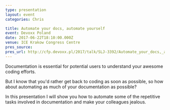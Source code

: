 ```yaml
---
type: presentation
layout: event
categories: Chris

title: Automate your docs, automate yourself
event: Devoxx Poland
date: 2017-06-22T18:10:00.000Z
venue: ICE Krakow Congress Centre
pres_source:
pres_url: http://cfp.devoxx.pl/2017/talk/SLJ-3392/Automate_your_docs,_automate_yourself
---
```


Documentation is essential for potential users to understand your awesome coding efforts.

But I know that you'd rather get back to coding as soon as possible, so how about automating as much of your documentation as possible?

In this presentation I will show you how to automate some of the repetitive tasks involved in documentation and make your colleagues jealous.

